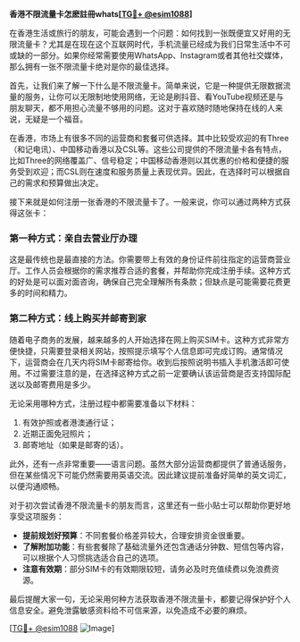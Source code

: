 **香港不限流量卡怎麽註冊whats[[TG💪+ @esim1088](https://t.me/s/esim1088)]**

在香港生活或旅行的朋友，可能会遇到一个问题：如何找到一张既便宜又好用的无限流量卡？尤其是在现在这个互联网时代，手机流量已经成为我们日常生活中不可或缺的一部分。如果你经常需要使用WhatsApp、Instagram或者其他社交媒体，那么拥有一张不限流量卡绝对是你的最佳选择。

首先，让我们来了解一下什么是不限流量卡。简单来说，它是一种提供无限数据流量的服务，让你可以无限制地使用网络，无论是刷抖音、看YouTube视频还是与朋友聊天，都不用担心流量不够用的问题。这对于喜欢随时随地保持在线的人来说，无疑是一个福音。

在香港，市场上有很多不同的运营商和套餐可供选择。其中比较受欢迎的有Three（和记电讯）、中国移动香港以及CSL等。这些公司提供的不限流量卡各有特点，比如Three的网络覆盖广、信号稳定；中国移动香港则以其优惠的价格和便捷的服务受到欢迎；而CSL则在速度和服务质量上表现优异。因此，在选择时可以根据自己的需求和预算做出决定。

接下来就是如何注册一张香港的不限流量卡了。一般来说，你可以通过两种方式获得这张卡：

### 第一种方式：亲自去营业厅办理

这是最传统也是最直接的方法。你需要带上有效的身份证件前往指定的运营商营业厅。工作人员会根据你的需求推荐合适的套餐，并帮助你完成注册手续。这种方式的好处是可以面对面咨询，确保自己完全理解所有条款；但缺点是可能需要花费更多的时间和精力。

### 第二种方式：线上购买并邮寄到家

随着电子商务的发展，越来越多的人开始选择在网上购买SIM卡。这种方式非常方便快捷，只需要登录相关网站，按照提示填写个人信息即可完成订购。通常情况下，运营商会在几天内将SIM卡邮寄给你。收到后按照说明书插入手机激活即可使用。不过需要注意的是，在选择这种方式之前一定要确认该运营商是否支持国际配送以及邮寄费用是多少。

无论采用哪种方式，注册过程中都需要准备以下材料：
1. 有效护照或者港澳通行证；
2. 近期正面免冠照片；
3. 邮寄地址（如果是邮寄的话）。

此外，还有一点非常重要——语言问题。虽然大部分运营商都提供了普通话服务，但在某些情况下可能仍然需要用英语交流。因此建议提前准备好简单的英文词汇，以便沟通顺畅。

对于初次尝试香港不限流量卡的朋友而言，这里还有一些小贴士可以帮助你更好地享受这项服务：
- **提前规划好预算**：不同套餐价格差异较大，合理安排资金很重要。
- **了解附加功能**：有些套餐除了基础流量外还包含通话分钟数、短信包等内容，可以根据个人习惯挑选适合自己的选项。
- **注意有效期**：部分SIM卡的有效期限较短，请务必及时充值续费以免浪费资源。

最后提醒大家一句，无论采用何种方法获取香港不限流量卡，都要记得保护好个人信息安全。避免泄露敏感资料给不可信来源，以免造成不必要的麻烦。

[[TG💪+ @esim1088](https://t.me/s/esim1088) ![Image](https://i.postimg.cc/4NQfJmqS/Snipaste-2025-05-13-00-14-12.png)]